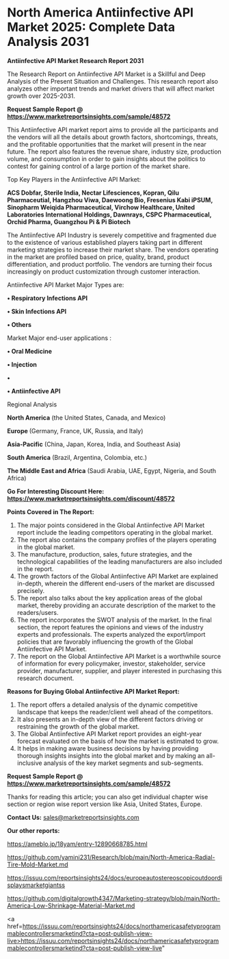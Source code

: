 # North America Antiinfective API Market 2025: Complete Data Analysis 2031

<strong>Antiinfective API Market Research Report 2031</strong>

The Research Report on Antiinfective API Market is a Skillful and Deep Analysis of the Present Situation and Challenges. This research report also analyzes other important trends and market drivers that will affect market growth over 2025-2031.

<strong>Request Sample Report @ <a href=https://www.marketreportsinsights.com/sample/48572>https://www.marketreportsinsights.com/sample/48572</a></strong>

This Antiinfective API market report aims to provide all the participants and the vendors will all the details about growth factors, shortcomings, threats, and the profitable opportunities that the market will present in the near future. The report also features the revenue share, industry size, production volume, and consumption in order to gain insights about the politics to contest for gaining control of a large portion of the market share.

Top Key Players in the Antiinfective API Market:

<strong>ACS Dobfar, Sterile India, Nectar Lifesciences, Kopran, Qilu Pharmaceutial, Hangzhou Viwa, Daewoong Bio, Fresenius Kabi iPSUM, Sinopharm Weiqida Pharmaceutical, Virchow Healthcare, United Laboratories International Holdings, Dawnrays, CSPC Pharmaceutical, Orchid Pharma, Guangzhou Pi & Pi Biotech</strong>

The Antiinfective API Industry is severely competitive and fragmented due to the existence of various established players taking part in different marketing strategies to increase their market share. The vendors operating in the market are profiled based on price, quality, brand, product differentiation, and product portfolio. The vendors are turning their focus increasingly on product customization through customer interaction.

Antiinfective API Market Major Types are:

<strong>•  Respiratory Infections API

•  Skin Infections API

•  Others</strong>

Market Major end-user applications :

<strong>•  Oral Medicine

•  Injection

•  

•  Antiinfective API</strong>

Regional Analysis

</u><strong><b>North America</b></strong> (the United States, Canada, and Mexico)

<strong><b>Europe </b></strong>(Germany, France, UK, Russia, and Italy)

<strong><b>Asia-Pacific</b></strong> (China, Japan, Korea, India, and Southeast Asia)

<strong><b>South America</b></strong> (Brazil, Argentina, Colombia, etc.)

<strong><b>The Middle East and Africa</b></strong> (Saudi Arabia, UAE, Egypt, Nigeria, and South Africa)

<strong>Go For Interesting Discount Here: <a href=https://www.marketreportsinsights.com/discount/48572>https://www.marketreportsinsights.com/discount/48572</a></strong>

<strong>Points Covered in The Report:</strong>
<ol>
  <li>The major points considered in the Global Antiinfective API Market report include the leading competitors operating in the global market.</li>
  <li>The report also contains the company profiles of the players operating in the global market.</li>
  <li>The manufacture, production, sales, future strategies, and the technological capabilities of the leading manufacturers are also included in the report.</li>
  <li>The growth factors of the Global Antiinfective API Market are explained in-depth, wherein the different end-users of the market are discussed precisely.</li>
  <li>The report also talks about the key application areas of the global market, thereby providing an accurate description of the market to the readers/users.</li>
  <li>The report incorporates the SWOT analysis of the market. In the final section, the report features the opinions and views of the industry experts and professionals. The experts analyzed the export/import policies that are favorably influencing the growth of the Global Antiinfective API Market.</li>
  <li>The report on the Global Antiinfective API Market is a worthwhile source of information for every policymaker, investor, stakeholder, service provider, manufacturer, supplier, and player interested in purchasing this research document.</li>
</ol>
<strong>Reasons for Buying Global Antiinfective API Market Report:</strong>

<ol>
  <li>The report offers a detailed analysis of the dynamic competitive landscape that keeps the reader/client well ahead of the competitors.</li>
  <li>It also presents an in-depth view of the different factors driving or restraining the growth of the global market.</li>
  <li>The Global Antiinfective API Market report provides an eight-year forecast evaluated on the basis of how the market is estimated to grow.</li>
  <li>It helps in making aware business decisions by having providing thorough insights insights into the global market and by making an all-inclusive analysis of the key market segments and sub-segments.</li>
</ol>
<strong>Request Sample Report @ <a href=https://www.marketreportsinsights.com/sample/48572>https://www.marketreportsinsights.com/sample/48572</a></strong>


Thanks for reading this article; you can also get individual chapter wise section or region wise report version like Asia, United States, Europe.

<strong>Contact Us:</strong>
sales@marketreportsinsights.com

<strong>Our other reports:</strong>

<a href=https://ameblo.jp/18yam/entry-12890668785.html>https://ameblo.jp/18yam/entry-12890668785.html</a>

<a href=https://github.com/yamini231/Research/blob/main/North-America-Radial-Tire-Mold-Market.md>https://github.com/yamini231/Research/blob/main/North-America-Radial-Tire-Mold-Market.md</a>

<a href=https://issuu.com/reportsinsights24/docs/europeautostereoscopicoutdoordisplaysmarketgiantss>https://issuu.com/reportsinsights24/docs/europeautostereoscopicoutdoordisplaysmarketgiantss</a>

<a href=https://github.com/digitalgrowth4347/Marketing-strategy/blob/main/North-America-Low-Shrinkage-Material-Market.md>https://github.com/digitalgrowth4347/Marketing-strategy/blob/main/North-America-Low-Shrinkage-Material-Market.md</a>

<a href=https://issuu.com/reportsinsights24/docs/northamericasafetyprogrammablecontrollersmarketind?cta=post-publish-view-live>https://issuu.com/reportsinsights24/docs/northamericasafetyprogrammablecontrollersmarketind?cta=post-publish-view-live</a>"
